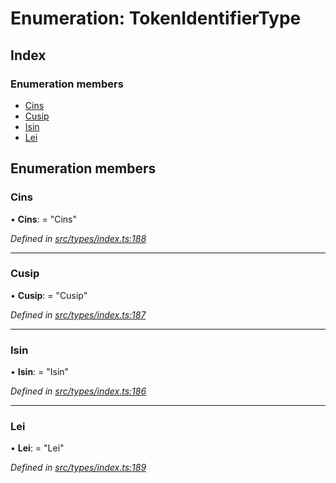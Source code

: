 # Enumeration: TokenIdentifierType

## Index

### Enumeration members

* [Cins](tokenidentifiertype.md#cins)
* [Cusip](tokenidentifiertype.md#cusip)
* [Isin](tokenidentifiertype.md#isin)
* [Lei](tokenidentifiertype.md#lei)

## Enumeration members

###  Cins

• **Cins**: = "Cins"

*Defined in [src/types/index.ts:188](https://github.com/PolymathNetwork/polymesh-sdk/blob/05b527a2/src/types/index.ts#L188)*

___

###  Cusip

• **Cusip**: = "Cusip"

*Defined in [src/types/index.ts:187](https://github.com/PolymathNetwork/polymesh-sdk/blob/05b527a2/src/types/index.ts#L187)*

___

###  Isin

• **Isin**: = "Isin"

*Defined in [src/types/index.ts:186](https://github.com/PolymathNetwork/polymesh-sdk/blob/05b527a2/src/types/index.ts#L186)*

___

###  Lei

• **Lei**: = "Lei"

*Defined in [src/types/index.ts:189](https://github.com/PolymathNetwork/polymesh-sdk/blob/05b527a2/src/types/index.ts#L189)*
